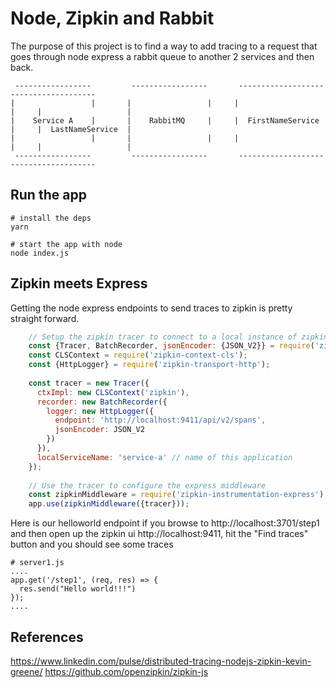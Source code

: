 # Node, Zipkin and Rabbit

The purpose of this project is to find a way to add tracing to a request that 
goes through node express a rabbit queue to another 2 services and then back.


     
     
     -----------------         -----------------       -------------------       -------------------
    |                 |       |                 |     |                   |     |                   |
    |    Service A    |       |    RabbitMQ     |     |  FirstNameService |     |  LastNameService  |
    |                 |       |                 |     |                   |     |                   |
     -----------------         -----------------       -------------------       -------------------
         
## Run the app

    # install the deps
    yarn

    # start the app with node
    node index.js
         
## Zipkin meets Express         
         
 Getting the node express endpoints to send traces to zipkin is pretty straight forward.

```javascript
    // Setup the zipkin tracer to connect to a local instance of zipkin
    const {Tracer, BatchRecorder, jsonEncoder: {JSON_V2}} = require('zipkin');
    const CLSContext = require('zipkin-context-cls');
    const {HttpLogger} = require('zipkin-transport-http');
    
    const tracer = new Tracer({
      ctxImpl: new CLSContext('zipkin'),
      recorder: new BatchRecorder({
        logger: new HttpLogger({
          endpoint: 'http://localhost:9411/api/v2/spans',
          jsonEncoder: JSON_V2
        })
      }),
      localServiceName: 'service-a' // name of this application
    });
    
    // Use the tracer to configure the express middleware
    const zipkinMiddleware = require('zipkin-instrumentation-express').expressMiddleware;
    app.use(zipkinMiddleware({tracer})); 
``` 

Here is our helloworld endpoint if you browse to http://localhost:3701/step1 
and then open up the zipkin ui http://localhost:9411, hit the "Find traces" button and you should see some traces 

    # server1.js
    ....
    app.get('/step1', (req, res) => {
      res.send("Hello world!!!")
    });
    ....


[logo]: ./docs/step1.png "Screen shot of step1"

## 
 
 
 ## References 
 
https://www.linkedin.com/pulse/distributed-tracing-nodejs-zipkin-kevin-greene/
https://github.com/openzipkin/zipkin-js
 